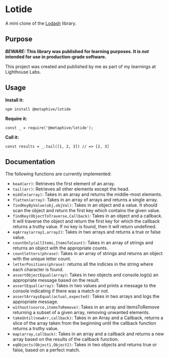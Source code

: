 # Lotide

A mini clone of the [Lodash](https://lodash.com) library.

## Purpose

**_BEWARE:_ This library was published for learning purposes. It is _not_ intended for use in production-grade software.**

This project was created and published by me as part of my learnings at Lighthouse Labs. 

## Usage

**Install it:**

`npm install @metaphive/lotide`

**Require it:**

`const _ = require('@metaphive/lotide');`

**Call it:**

`const results = _.tail([1, 2, 3]) // => [2, 3]`

## Documentation

The following functions are currently implemented:

* `head(arr)`:  Retrieves the first element of an array.
* `tail(arr)`: Retrieves all other elements except the head.
* `middle(array)`: Takes in an array and returns the middle-most elements.
* `flatten(array)`: Takes in an array of arrays and returns a single array.
* `findKeyByValue(obj,objVal)`: Takes in an object and a value. It should scan the object and return the first key which contains the given value.
* `findKey(ObjectToTraverse,Callback)`: Takes in an object and a callback. It will traverse the object and return the first key for which the callback returns a truthy value. If no key is found, then it will return undefined.
* `eqArray(array1,array2)`: Takes in two arrays and returns a true or false value.
* `countOnly(allItems,ItemsToCount)`: Takes in an array of strings and returns an object with the appropriate counts.
* `countletters(phrase)`: Takes in an array of strings and returns an object with the unique letter count.
* `letterPositions(phrase)`: returns all the indicies in the string where each character is found.
* `assertObjectEqual(array)`: Takes in two objects and console.log(s) an appropriate message based on the result.
* `assertEqual(array)`: Takes in two values and prints a message to the console indicating if there was a match or not.
* `assertArraysEqual(actual,expected)`: Takes in two arrays and logs the appropriate message.
* `without(source,itemsToRemove)`: Takes in an array and itemsToRemove returning a subset of a given array, removing unwanted elements.
* `takeUntil(newArr,callback)`: Takes in an Array and a Callback, returns a slice of the array taken from the beginning until the callback function returns a truthy value.
* `map(array,callback)`: Takes in an array and a callback and returns a new array based on the results of the callback function.
* `eqObjects(Object1,Object2)`: Takes in two objects and returns true or false, based on a perfect match.

